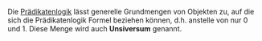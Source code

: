 Die [Prädikatenlogik](Logik/Prädikatenlogik.md) lässt generelle Grundmengen von Objekten zu, auf die sich die Prädikatenlogik Formel beziehen können, d.h. anstelle von nur $0$ und $1$. Diese Menge wird auch __Unsiversum__ genannt.